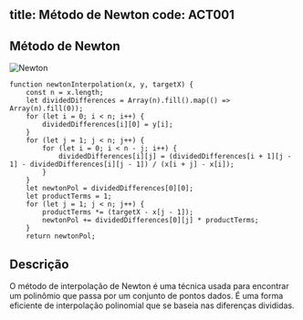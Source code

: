 title: Método de Newton
code: ACT001
---
## Método de Newton

![Newton](/images/Ativ9-images.jpg)

    function newtonInterpolation(x, y, targetX) {
        const n = x.length;
        let dividedDifferences = Array(n).fill().map(() => Array(n).fill(0));
        for (let i = 0; i < n; i++) {
            dividedDifferences[i][0] = y[i];
        }
        for (let j = 1; j < n; j++) {
            for (let i = 0; i < n - j; i++) {
                dividedDifferences[i][j] = (dividedDifferences[i + 1][j - 1] - dividedDifferences[i][j - 1]) / (x[i + j] - x[i]);
            }
        }
        let newtonPol = dividedDifferences[0][0];
        let productTerms = 1;
        for (let j = 1; j < n; j++) {
            productTerms *= (targetX - x[j - 1]);
            newtonPol += dividedDifferences[0][j] * productTerms;
        }
        return newtonPol;

## Descrição
O método de interpolação de Newton é uma técnica usada para encontrar um polinômio que passa por um conjunto de pontos dados. É uma forma eficiente de interpolação polinomial que se baseia nas diferenças divididas. 
